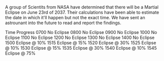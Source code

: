 A group of Scientits from NASA have determined that there will be a Martial Eclipse on June 23rd of 2037.
Their calculations have been able to estimate the date in which it'll happen but not the exact time.
We have sent an astrounant into the future to read and report the findings. 

Time    Progress
0700    No Eclipse
0800    No Eclipse
0900    No Eclipse
1000    No Eclipse
1100    No Eclipse
1200    No Eclipse
1300    No Eclipse
1400    No Eclipse
1500    Eclipse @ 10%
1515    Eclipse @ 15%
1520    Eclipse @ 30%
1525    Eclipse @ 10%
1530    Eclipse @ 15%
1535    Eclipse @ 30%
1540    Eclipse @ 10%
1545    Eclipse @ 75%


